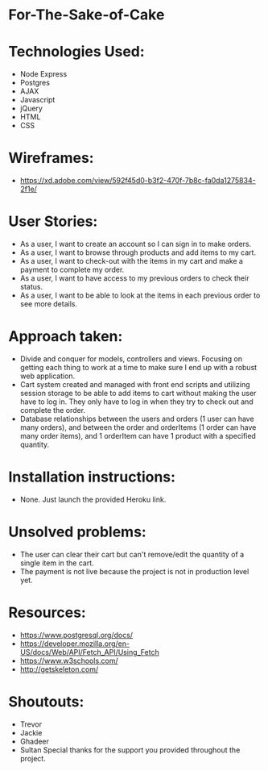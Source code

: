 # For-The-Sake-of-Cake

# Technologies Used:
- Node Express
- Postgres
- AJAX
- Javascript
- jQuery
- HTML
- CSS

# Wireframes:
- https://xd.adobe.com/view/592f45d0-b3f2-470f-7b8c-fa0da1275834-2f1e/

# User Stories:
- As a user, I want to create an account so I can sign in to make orders.
- As a user, I want to browse through products and add items to my cart.
- As a user, I want to check-out with the items in my cart and make a payment to complete my order.
- As a user, I want to have access to my previous orders to check their status.
- As a user, I want to be able to look at the items in each previous order to see more details.

# Approach taken:
- Divide and conquer for models, controllers and views. Focusing on getting each thing to work at a time to make sure I end up with a robust web application.
- Cart system created and managed with front end scripts and utilizing session storage to be able to add items to cart without making the user have to log in. They only have to log in when they try to check out and complete the order.
- Database relationships between the users and orders (1 user can have many orders), and between the order and orderItems (1 order can have many order items), and 1 orderItem can have 1 product with a specified quantity.

# Installation instructions:
- None. Just launch the provided Heroku link.

# Unsolved problems:
- The user can clear their cart but can't remove/edit the quantity of a single item in the cart.
- The payment is not live because the project is not in production level yet.

# Resources:
- https://www.postgresql.org/docs/
- https://developer.mozilla.org/en-US/docs/Web/API/Fetch_API/Using_Fetch
- https://www.w3schools.com/
- http://getskeleton.com/

# Shoutouts:
- Trevor
- Jackie
- Ghadeer
- Sultan
Special thanks for the support you provided throughout the project.